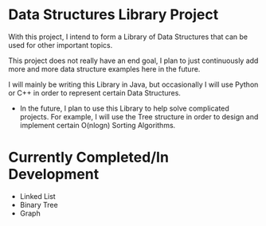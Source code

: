 # Data Structures Library Project

With this project, I intend to form a Library of Data Structures that can be used for other important topics.

This project does not really have an end goal, I plan to just continuously add more and more data structure examples here in the future. 

I will mainly be writing this Library in Java, but occasionally I will use Python or C++ in order to represent certain Data Structures.
- In the future, I plan to use this Library to help solve complicated projects. For example, I will use the Tree structure in order to design and implement certain O(nlogn) Sorting Algorithms.

# Currently Completed/In Development

- Linked List
- Binary Tree
- Graph
